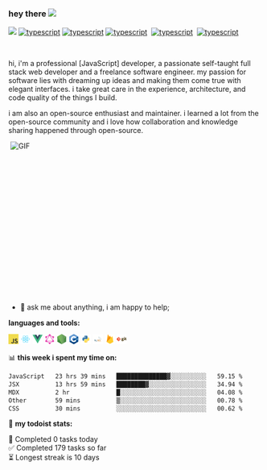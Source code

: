### hey there <img src="https://media.giphy.com/media/hvRJCLFzcasrR4ia7z/giphy.gif" width="25px">
![](https://visitor-badge.glitch.me/badge?page_id=coollerwind.coollerwind)
[![typescript](https://img.shields.io/badge/React-Expert-0063b0.svg?logo=react&logoWidth=20)](https://github.com/coollerwind)
[![typescript](https://img.shields.io/badge/React_Native-Expert-0063b0.svg?logo=react&logoWidth=20)](https://github.com/coollerwind)
[![typescript](https://img.shields.io/badge/Node-Expert-0063b0.svg?logo=node&logoWidth=20)](https://github.com/coollerwind)&nbsp;
[![typescript](https://img.shields.io/badge/Laravel-Expert-e64a32.svg?logo=laravel&logoWidth=20)](https://github.com/coollerwind)&nbsp;
[![typescript](https://img.shields.io/badge/Spring-Expert-26b547.svg?logo=spring&logoWidth=20)](https://github.com/coollerwind)&nbsp;

<br />

hi, i'm a professional [JavaScript] developer, a passionate self-taught full stack web developer and a freelance software engineer. my passion for software lies with dreaming up ideas and making them come true with elegant interfaces. i take great care in the experience, architecture, and code quality of the things I build.

i am also an open-source enthusiast and maintainer. i learned a lot from the open-source community and i love how collaboration and knowledge sharing happened through open-source.


  <img align="right" alt="GIF" src="https://github.com/abhisheknaiidu/abhisheknaiidu/blob/master/code.gif?raw=true" width="500" height="320" />
  
- 💬 ask me about anything, i am happy to help;

**languages and tools:**  

<code><img height="20" src="https://raw.githubusercontent.com/github/explore/80688e429a7d4ef2fca1e82350fe8e3517d3494d/topics/javascript/javascript.png"></code>
<code><img height="20" src="https://raw.githubusercontent.com/github/explore/80688e429a7d4ef2fca1e82350fe8e3517d3494d/topics/react/react.png"></code>
<code><img height="20" src="https://raw.githubusercontent.com/github/explore/80688e429a7d4ef2fca1e82350fe8e3517d3494d/topics/vue/vue.png"></code>
<code><img height="20" src="https://raw.githubusercontent.com/github/explore/5c058a388828bb5fde0bcafd4bc867b5bb3f26f3/topics/graphql/graphql.png"></code>
<code><img height="20" src="https://raw.githubusercontent.com/github/explore/80688e429a7d4ef2fca1e82350fe8e3517d3494d/topics/nodejs/nodejs.png"></code>
<code><img height="20" src="https://raw.githubusercontent.com/github/explore/80688e429a7d4ef2fca1e82350fe8e3517d3494d/topics/cpp/cpp.png"></code>
<code><img height="20" src="https://raw.githubusercontent.com/github/explore/80688e429a7d4ef2fca1e82350fe8e3517d3494d/topics/python/python.png"></code>
<code><img height="20" src="https://raw.githubusercontent.com/github/explore/80688e429a7d4ef2fca1e82350fe8e3517d3494d/topics/mysql/mysql.png"></code>
<code><img height="20" src="https://raw.githubusercontent.com/github/explore/80688e429a7d4ef2fca1e82350fe8e3517d3494d/topics/firebase/firebase.png"></code>
<code><img height="20" src="https://raw.githubusercontent.com/github/explore/80688e429a7d4ef2fca1e82350fe8e3517d3494d/topics/git/git.png"></code>

📊 **this week i spent my time on:**
<!--START_SECTION:waka-->
```text
JavaScript   23 hrs 39 mins   ██████████████▓░░░░░░░░░░   59.15 % 
JSX          13 hrs 59 mins   ████████▓░░░░░░░░░░░░░░░░   34.94 % 
MDX          2 hr             █░░░░░░░░░░░░░░░░░░░░░░░░   04.08 % 
Other        59 mins          ▒░░░░░░░░░░░░░░░░░░░░░░░░   00.78 % 
CSS          30 mins          ░░░░░░░░░░░░░░░░░░░░░░░░░   00.62 % 
```
<!--END_SECTION:waka-->

🚧 **my todoist stats:**
<!-- TODO-IST:START -->
🌸  Completed 0 tasks today           
✅  Completed 179 tasks so far           
⏳  Longest streak is 10 days
<!-- TODO-IST:END -->




